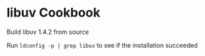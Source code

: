 libuv Cookbook
==============

Build libuv 1.4.2 from source

Run `ldconfig -p | grep libuv` to see if the installation succeeded

